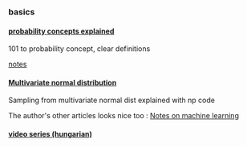 ### basics

#### [probability concepts explained](https://towardsdatascience.com/probability-concepts-explained-probability-distributions-introduction-part-3-4a5db81858dc)

101 to probability concept, clear definitions

[notes](probability_concepts_explained_notes.md)


#### [Multivariate normal distribution](https://peterroelants.github.io/posts/multivariate-normal-primer/)
Sampling from multivariate normal dist explained with np code

The author's other articles looks nice too : [Notes on machine learning](https://peterroelants.github.io/)  

#### [video series (hungarian)](https://bme.videotorium.hu/hu/channels/885/valoszin-segszamitas)

